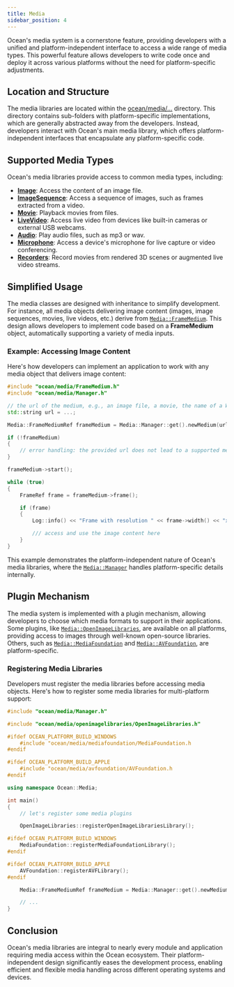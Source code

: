 ```yaml
---
title: Media
sidebar_position: 4
---
```


Ocean's media system is a cornerstone feature, providing developers with a unified and platform-independent interface to access a wide range of media types.
This powerful feature allows developers to write code once and deploy it across various platforms without the need for platform-specific adjustments.


## Location and Structure

The media libraries are located within the [ocean/media/...](https://github.com/facebookresearch/ocean/tree/c6994ae2add1b2fb295ffe7bffa5abdb7bd5e486/impl/ocean/media) directory.
This directory contains sub-folders with platform-specific implementations, which are generally abstracted away from the developers.
Instead, developers interact with Ocean's main media library, which offers platform-independent interfaces that encapsulate any platform-specific code.


## Supported Media Types

Ocean's media libraries provide access to common media types, including:

 - [**Image**](https://github.com/facebookresearch/ocean/blob/c6994ae2add1b2fb295ffe7bffa5abdb7bd5e486/impl/ocean/media/Image.h#L36): Access the content of an image file.
 - [**ImageSequence**](https://github.com/facebookresearch/ocean/blob/c6994ae2add1b2fb295ffe7bffa5abdb7bd5e486/impl/ocean/media/ImageFileSequence.h#L27): Access a sequence of images, such as frames extracted from a video.
 - [**Movie**](https://github.com/facebookresearch/ocean/blob/c6994ae2add1b2fb295ffe7bffa5abdb7bd5e486/impl/ocean/media/Movie.h#L36): Playback movies from files.
 - [**LiveVideo**](https://github.com/facebookresearch/ocean/blob/c6994ae2add1b2fb295ffe7bffa5abdb7bd5e486/impl/ocean/media/LiveVideo.h#L35): Access live video from devices like built-in cameras or external USB webcams.
 - [**Audio**](https://github.com/facebookresearch/ocean/blob/c6994ae2add1b2fb295ffe7bffa5abdb7bd5e486/impl/ocean/media/Audio.h#L35): Play audio files, such as mp3 or wav.
 - [**Microphone**](https://github.com/facebookresearch/ocean/blob/c6994ae2add1b2fb295ffe7bffa5abdb7bd5e486/impl/ocean/media/Microphone.h#L36): Access a device's microphone for live capture or video conferencing.
 - [**Recorders**](https://github.com/facebookresearch/ocean/blob/c6994ae2add1b2fb295ffe7bffa5abdb7bd5e486/impl/ocean/media/Recorder.h#L36): Record movies from rendered 3D scenes or augmented live video streams.

## Simplified Usage

The media classes are designed with inheritance to simplify development.
For instance, all media objects delivering image content (images, image sequences, movies, live videos, etc.) derive from [`Media::FrameMedium`](https://github.com/facebookresearch/ocean/blob/c6994ae2add1b2fb295ffe7bffa5abdb7bd5e486/impl/ocean/media/FrameMedium.h#L52).
This design allows developers to implement code based on a **FrameMedium** object, automatically supporting a variety of media inputs.


### Example: Accessing Image Content

Here's how developers can implement an application to work with any media object that delivers image content:

```cpp
#include "ocean/media/FrameMedium.h"
#include "ocean/media/Manager.h"

// the url of the medium, e.g., an image file, a movie, the name of a Webcam etc.
std::string url = ...;

Media::FrameMediumRef frameMedium = Media::Manager::get().newMedium(url);

if (!frameMedium)
{
    // error handling: the provided url does not lead to a supported medium type
}

frameMedium->start();

while (true)
{
    FrameRef frame = frameMedium->frame();

    if (frame)
    {
        Log::info() << "Frame with resolution " << frame->width() << "x" << frame->height();

        /// access and use the image content here
    }
}
```

This example demonstrates the platform-independent nature of Ocean's media libraries, where the [`Media::Manager`](https://github.com/facebookresearch/ocean/blob/c6994ae2add1b2fb295ffe7bffa5abdb7bd5e486/impl/ocean/media/Manager.h#L33) handles platform-specific details internally.


## Plugin Mechanism

The media system is implemented with a plugin mechanism, allowing developers to choose which media formats to support in their applications.
Some plugins, like [`Media::OpenImageLibraries`](https://github.com/facebookresearch/ocean/blob/c6994ae2add1b2fb295ffe7bffa5abdb7bd5e486/impl/ocean/media/openimagelibraries/OpenImageLibraries.h#L24), are available on all platforms, providing access to images through well-known open-source libraries.
Others, such as [`Media::MediaFoundation`](https://github.com/facebookresearch/ocean/blob/c6994ae2add1b2fb295ffe7bffa5abdb7bd5e486/impl/ocean/media/mediafoundation/MediaFoundation.h#L46) and [`Media::AVFoundation`](https://github.com/facebookresearch/ocean/blob/c6994ae2add1b2fb295ffe7bffa5abdb7bd5e486/impl/ocean/media/avfoundation/AVFoundation.h#L33), are platform-specific.

### Registering Media Libraries

Developers must register the media libraries before accessing media objects.
Here's how to register some media libraries for multi-platform support:

```cpp
#include "ocean/media/Manager.h"

#include "ocean/media/openimagelibraries/OpenImageLibraries.h"

#ifdef OCEAN_PLATFORM_BUILD_WINDOWS
    #include "ocean/media/mediafoundation/MediaFoundation.h
#endif

#ifdef OCEAN_PLATFORM_BUILD_APPLE
    #include "ocean/media/avfoundation/AVFoundation.h
#endif

using namespace Ocean::Media;

int main()
{
    // let's register some media plugins

    OpenImageLibraries::registerOpenImageLibrariesLibrary();

#ifdef OCEAN_PLATFORM_BUILD_WINDOWS
    MediaFoundation::registerMediaFoundationLibrary();
#endif

#ifdef OCEAN_PLATFORM_BUILD_APPLE
    AVFoundation::registerAVFLibrary();
#endif

    Media::FrameMediumRef frameMedium = Media::Manager::get().newMedium("/path/to/media");

    // ...
}
```


## Conclusion

Ocean's media libraries are integral to nearly every module and application requiring media access within the Ocean ecosystem.
Their platform-independent design significantly eases the development process, enabling efficient and flexible media handling across different operating systems and devices.
